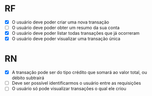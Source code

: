 # RF

- [x] O usuário deve poder criar uma nova transação
- [ ] O usuário deve poder obter um resumo da sua conta
- [x] O usuário deve poder listar todas transações que já ocorreram
- [x] O usuário deve poder visualizar uma transação única
# RN

- [x] A transação pode ser do tipo crédito que somará ao valor total, ou débito subtrairá
- [ ] Deve ser possível identificarmos o usuário entre as requisições
- [ ] O usuário só pode visualizar transações o qual ele criou